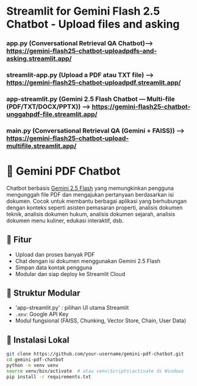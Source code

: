 # Streamlit for Gemini Flash 2.5 Chatbot - Upload files and asking

  ### app.py (Conversational Retrieval QA Chatbot)--> https://gemini-flash25-chatbot-uploadpdfs-and-asking.streamlit.app/

  ### streamlit-app.py (Upload a PDF atau TXT file) --> https://gemini-flash25-chatbot-uploadpdf.streamlit.app/

  ### app-streamlit.py (Gemini 2.5 Flash Chatbot — Multi-file (PDF/TXT/DOCX/PPTX)) --> https://gemini-flash25-chatbot-unggahpdf-file.streamlit.app/

  ### main.py (Conversational Retrieval QA (Gemini + FAISS)) --> https://gemini-flash25-chatbot-upload-multifile.streamlit.app/

# 💬 Gemini PDF Chatbot

Chatbot berbasis [Gemini 2.5 Flash](https://makersuite.google.com/) yang memungkinkan pengguna mengunggah file PDF dan mengajukan pertanyaan berdasarkan isi dokumen. Cocok untuk membantu berbagai aplikasi yang berhubungan dengan konteks seperti asisten pemasaran properti, analisis dokumen teknik, analisis dokumen hukum, analisis dokumen sejarah, analisis dokumen menu kuliner, edukasi interaktif, dsb.

## 🚀 Fitur
- Upload dan proses banyak PDF
- Chat dengan isi dokumen menggunakan Gemini 2.5 Flash
- Simpan data kontak pengguna
- Modular dan siap deploy ke Streamlit Cloud 

## 🧱 Struktur Modular
- 'app-streamlit.py' : pilihan UI utama Streamlit
- `.env`: Google API Key
-  Modul fungsional (FAISS, Chunking, Vector Store, Chain, User Data)

## 🔧 Instalasi Lokal

```bash
git clone https://github.com/your-username/gemini-pdf-chatbot.git
cd gemini-pdf-chatbot
python -m venv venv
source venv/bin/activate  # atau venv\Scripts\activate di Windows
pip install -r requirements.txt
